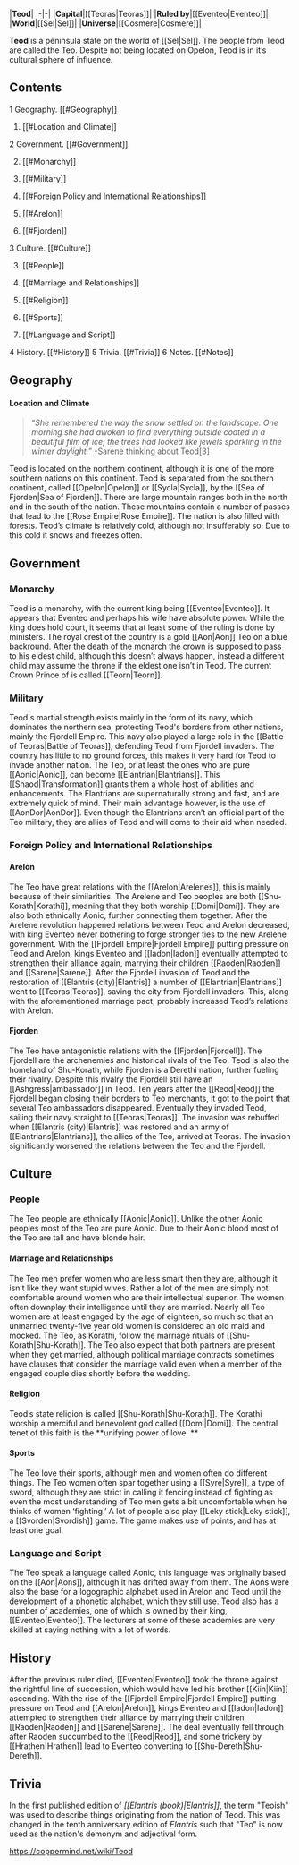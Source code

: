 |**Teod**|
|-|-|
|**Capital**|[[Teoras\|Teoras]]|
|**Ruled by**|[[Eventeo\|Eventeo]]|
|**World**|[[Sel\|Sel]]|
|**Universe**|[[Cosmere\|Cosmere]]|

**Teod** is a peninsula state on the world of [[Sel\|Sel]]. The people from Teod are called the Teo. Despite not being located on Opelon, Teod is in it’s cultural sphere of influence.

## Contents

1 Geography. [[#Geography]] 

1. [[#Location and Climate]] 


2 Government. [[#Government]] 

2. [[#Monarchy]] 
2. [[#Military]] 
2. [[#Foreign Policy and International Relationships]] 

2. [[#Arelon]] 
2. [[#Fjorden]] 




3 Culture. [[#Culture]] 

3. [[#People]] 

3. [[#Marriage and Relationships]] 
3. [[#Religion]] 
3. [[#Sports]] 


3. [[#Language and Script]] 


4 History. [[#History]] 
5 Trivia. [[#Trivia]] 
6 Notes. [[#Notes]] 


## Geography
#### Location and Climate
>“*She remembered the way the snow settled on the landscape. One morning she had awoken to find everything outside coated in a beautiful film of ice; the trees had looked like jewels sparkling in the winter daylight.*”
\-Sarene thinking about Teod[3]

Teod is located on the northern continent, although it is one of the more southern nations on this continent. Teod is separated from the southern continent, called [[Opelon\|Opelon]] or [[Sycla\|Sycla]], by the [[Sea of Fjorden\|Sea of Fjorden]]. There are large mountain ranges both in the north and in the south of the nation. These mountains contain a number of passes that lead to the [[Rose Empire\|Rose Empire]]. The nation is also filled with forests.
Teod’s climate is relatively cold, although not insufferably so. Due to this cold it snows and freezes often.

## Government
### Monarchy
Teod is a monarchy, with the current king being [[Eventeo\|Eventeo]]. It appears that Eventeo and perhaps his wife have absolute power. While the king does hold court, it seems that at least some of the ruling is done by ministers. The royal crest of the country is a gold [[Aon\|Aon]] Teo on a blue backround.
After the death of the monarch the crown is supposed to pass to his eldest child, although this doesn’t always happen, instead a different child may assume the throne if the eldest one isn’t in Teod. The current Crown Prince of  is called [[Teorn\|Teorn]].

### Military
Teod's martial strength exists mainly in the form of its navy, which dominates the northern sea, protecting Teod's borders from other nations, mainly the Fjordell Empire. This navy also played a large role in the [[Battle of Teoras\|Battle of Teoras]], defending Teod from Fjordell invaders. The country has little to no ground forces, this makes it very hard for Teod to invade another nation.
The Teo, or at least the ones who are pure [[Aonic\|Aonic]], can become [[Elantrian\|Elantrians]]. This [[Shaod\|Transformation]] grants them a whole host of abilities and enhancements. The Elantrians are supernaturally strong and fast, and are extremely quick of mind. Their main advantage however, is the use of [[AonDor\|AonDor]]. Even though the Elantrians aren’t an official part of the Teo military, they are allies of Teod and will come to their aid when needed.

### Foreign Policy and International Relationships
#### Arelon
The Teo have great relations with the [[Arelon\|Arelenes]], this is mainly because of their similarities. The Arelene and Teo peoples are both [[Shu-Korath\|Korathi]], meaning that they both worship [[Domi\|Domi]]. They are also both ethnically Aonic, further connecting them together.
After the Arelene revolution happened relations between Teod and Arelon decreased, with king Eventeo never bothering to forge stronger ties to the new Arelene government. With the [[Fjordell Empire\|Fjordell Empire]] putting pressure on Teod and Arelon, kings Eventeo and [[Iadon\|Iadon]] eventually attempted to strengthen their alliance again, marrying their children [[Raoden\|Raoden]] and [[Sarene\|Sarene]].
After the Fjordell invasion of Teod and the restoration of [[Elantris (city)\|Elantris]] a number of [[Elantrian\|Elantrians]] went to [[Teoras\|Teoras]], saving the city from Fjordell invaders. This, along with the aforementioned marriage pact, probably increased Teod’s relations with Arelon.

#### Fjorden
The Teo have antagonistic relations with the [[Fjorden\|Fjordell]]. The Fjordell are the archenemies and historical rivals of the Teo. Teod is also the homeland of Shu-Korath, while Fjorden is a Derethi nation, further fueling their rivalry. Despite this rivalry the Fjordell still have an [[Ashgress\|ambassador]] in Teod.
Ten years after the [[Reod\|Reod]] the Fjordell began closing their borders to Teo merchants, it got to the point that several Teo ambassadors disappeared. Eventually they invaded Teod, sailing their navy straight to [[Teoras\|Teoras]]. The invasion was rebuffed when [[Elantris (city)\|Elantris]] was restored and an army of [[Elantrians\|Elantrians]], the allies of the Teo, arrived at Teoras. The invasion significantly worsened the relations between the Teo and the Fjordell.

## Culture
### People
The Teo people are ethnically [[Aonic\|Aonic]]. Unlike the other Aonic peoples most of the Teo are pure Aonic. Due to their Aonic blood most of the Teo are tall and have blonde hair.

#### Marriage and Relationships
The Teo men prefer women who are less smart then they are, although it isn’t like they want stupid wives. Rather a lot of the men are simply not comfortable around women who are their intellectual superior. The women often downplay their intelligence until they are married. Nearly all Teo women are at least engaged by the age of eighteen, so much so that an unmarried twenty-five year old women is considered an old maid and mocked.
The Teo, as Korathi, follow the marriage rituals of [[Shu-Korath\|Shu-Korath]]. The Teo also expect that both partners are present when they get married, although political marriage contracts sometimes have clauses that consider the marriage valid even when a member of the engaged couple dies shortly before the wedding.

#### Religion
Teod’s state religion is called [[Shu-Korath\|Shu-Korath]]. The Korathi worship a merciful and benevolent god called [[Domi\|Domi]]. The central tenet of this faith is the **unifying power of love. **

#### Sports
The Teo love their sports, although men and women often do different things. The Teo women often spar together using a [[Syre\|Syre]], a type of sword, although they are strict in calling it fencing instead of fighting as even the most understanding of Teo men gets a bit uncomfortable when he thinks of women ‘fighting.’
A lot of people also play [[Leky stick\|Leky stick]], a [[Svorden\|Svordish]] game. The game makes use of points, and has at least one goal.

### Language and Script
The Teo speak a language called Aonic, this language was originally based on the [[Aon\|Aons]], although it has drifted away from them. The Aons were also the base for a logographic alphabet used in Arelon and Teod until the development of a phonetic alphabet, which they still use.
Teod also has a number of academies, one of which is owned by their king, [[Eventeo\|Eventeo]]. The lecturers at some of these academies are very skilled at saying nothing with a lot of words.

## History
After the previous ruler died, [[Eventeo\|Eventeo]] took the throne against the rightful line of succession, which would have led his brother [[Kiin\|Kiin]] ascending.
With the rise of the [[Fjordell Empire\|Fjordell Empire]] putting pressure on Teod and [[Arelon\|Arelon]], kings Eventeo and [[Iadon\|Iadon]] attempted to strengthen their alliance by marrying their children [[Raoden\|Raoden]] and [[Sarene\|Sarene]]. The deal eventually fell through after Raoden succumbed to the [[Reod\|Reod]], and some trickery by [[Hrathen\|Hrathen]] lead to Eventeo converting to [[Shu-Dereth\|Shu-Dereth]].

## Trivia
In the first published edition of *[[Elantris (book)\|Elantris]]*, the term "Teoish" was used to describe things originating from the nation of Teod. This was changed in the tenth anniversary edition of *Elantris* such that "Teo" is now used as the nation's demonym and adjectival form.


https://coppermind.net/wiki/Teod